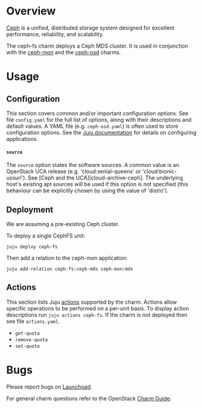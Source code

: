 # Overview

[Ceph][ceph-upstream] is a unified, distributed storage system designed for
excellent performance, reliability, and scalability.

The ceph-fs charm deploys a Ceph MDS cluster. It is used in conjunction with
the [ceph-mon][ceph-mon-charm] and the [ceph-osd][ceph-osd-charm] charms.

# Usage

## Configuration

This section covers common and/or important configuration options. See file
`config.yaml` for the full list of options, along with their descriptions and
default values. A YAML file (e.g. `ceph-osd.yaml`) is often used to store
configuration options. See the [Juju documentation][juju-docs-config-apps] for
details on configuring applications.

#### `source`

The `source` option states the software sources. A common value is an OpenStack
UCA release (e.g. 'cloud:xenial-queens' or 'cloud:bionic-ussuri'). See [Ceph
and the UCA][cloud-archive-ceph]. The underlying host's existing apt sources
will be used if this option is not specified (this behaviour can be explicitly
chosen by using the value of 'distro').

## Deployment

We are assuming a pre-existing Ceph cluster.

To deploy a single CephFS unit:

    juju deploy ceph-fs

Then add a relation to the ceph-mon application:

    juju add-relation ceph-fs:ceph-mds ceph-mon:mds

## Actions

This section lists Juju [actions][juju-docs-actions] supported by the charm.
Actions allow specific operations to be performed on a per-unit basis. To
display action descriptions run `juju actions ceph-fs`. If the charm is not
deployed then see file `actions.yaml`.

* `get-quota`
* `remove-quota`
* `set-quota`

# Bugs

Please report bugs on [Launchpad][lp-bugs-charm-ceph-fs].

For general charm questions refer to the OpenStack [Charm Guide][cg].

<!-- LINKS -->

[cg]: https://docs.openstack.org/charm-guide
[ceph-upstream]: https://ceph.io
[ceph-mon-charm]: https://jaas.ai/ceph-mon
[ceph-osd-charm]: https://jaas.ai/ceph-osd
[juju-docs-actions]: https://jaas.ai/docs/actions
[juju-docs-config-apps]: https://juju.is/docs/configuring-applications
[lp-bugs-charm-ceph-fs]: https://bugs.launchpad.net/charm-ceph-fs/+filebug
